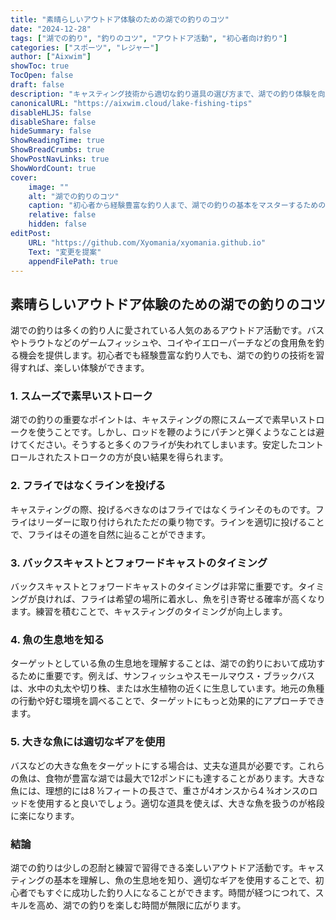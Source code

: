 ```yaml
---
title: "素晴らしいアウトドア体験のための湖での釣りのコツ"
date: "2024-12-28"
tags: ["湖での釣り", "釣りのコツ", "アウトドア活動", "初心者向け釣り"]
categories: ["スポーツ", "レジャー"]
author: ["Aixwim"]
showToc: true
TocOpen: false
draft: false
description: "キャスティング技術から適切な釣り道具の選び方まで、湖での釣り体験を向上させるための重要なヒントを探求しましょう。"
canonicalURL: "https://aixwim.cloud/lake-fishing-tips"
disableHLJS: false
disableShare: false
hideSummary: false
ShowReadingTime: true
ShowBreadCrumbs: true
ShowPostNavLinks: true
ShowWordCount: true
cover:
    image: ""
    alt: "湖での釣りのコツ"
    caption: "初心者から経験豊富な釣り人まで、湖での釣りの基本をマスターするためのコツ。"
    relative: false
    hidden: false
editPost:
    URL: "https://github.com/Xyomania/xyomania.github.io"
    Text: "変更を提案"
    appendFilePath: true
---
```


## 素晴らしいアウトドア体験のための湖での釣りのコツ

湖での釣りは多くの釣り人に愛されている人気のあるアウトドア活動です。バスやトラウトなどのゲームフィッシュや、コイやイエローパーチなどの食用魚を釣る機会を提供します。初心者でも経験豊富な釣り人でも、湖での釣りの技術を習得すれば、楽しい体験ができます。

### **1. スムーズで素早いストローク**

湖での釣りの重要なポイントは、キャスティングの際にスムーズで素早いストロークを使うことです。しかし、ロッドを鞭のようにパチンと弾くようなことは避けてください。そうすると多くのフライが失われてしまいます。安定したコントロールされたストロークの方が良い結果を得られます。

### **2. フライではなくラインを投げる**

キャスティングの際、投げるべきなのはフライではなくラインそのものです。フライはリーダーに取り付けられたただの乗り物です。ラインを適切に投げることで、フライはその道を自然に辿ることができます。

### **3. バックスキャストとフォワードキャストのタイミング**

バックスキャストとフォワードキャストのタイミングは非常に重要です。タイミングが良ければ、フライは希望の場所に着水し、魚を引き寄せる確率が高くなります。練習を積むことで、キャスティングのタイミングが向上します。

### **4. 魚の生息地を知る**

ターゲットとしている魚の生息地を理解することは、湖での釣りにおいて成功するために重要です。例えば、サンフィッシュやスモールマウス・ブラックバスは、水中の丸太や切り株、または水生植物の近くに生息しています。地元の魚種の行動や好む環境を調べることで、ターゲットにもっと効果的にアプローチできます。

### **5. 大きな魚には適切なギアを使用**

バスなどの大きな魚をターゲットにする場合は、丈夫な道具が必要です。これらの魚は、食物が豊富な湖では最大で12ポンドにも達することがあります。大きな魚には、理想的には8 ½フィートの長さで、重さが4オンスから4 ¾オンスのロッドを使用すると良いでしょう。適切な道具を使えば、大きな魚を扱うのが格段に楽になります。

### **結論**

湖での釣りは少しの忍耐と練習で習得できる楽しいアウトドア活動です。キャスティングの基本を理解し、魚の生息地を知り、適切なギアを使用することで、初心者でもすぐに成功した釣り人になることができます。時間が経つにつれて、スキルを高め、湖での釣りを楽しむ時間が無限に広がります。

